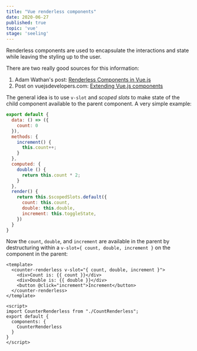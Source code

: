 ```yaml
---
title: "Vue renderless components"
date: 2020-06-27
published: true
topic: 'vue'
stage: 'seeling'
---
```


Renderless components are used to encapsulate the interactions and state while leaving the styling up to the user. 

There are two really good sources for this information: 

1. Adam Wathan's post: [Renderless Components in Vue.js](https://adamwathan.me/renderless-components-in-vuejs/)
2. Post on vuejsdevelopers.com: [Extending Vue.js components](https://vuejsdevelopers.com/2017/06/11/vue-js-extending-components/#renderless-components)

The general idea is to use `v-slot` and *scoped slots* to make state of the child component available to the parent component. A very simple example: 

```js
export default {
  data: () => ({
    count: 0
  }),
  methods: {
    increment() {
      this.count++;
    }
  },
  computed: {
    double () {
      return this.count * 2;
    }
  },
  render() {
    return this.$scopedSlots.default({
      count: this.count,
      double: this.double,
      increment: this.toggleState,
    })
  }
}
```

Now the `count`, `double`, and `increment` are available in the parent by destructuring within a `v-slot={ count, double, increment }` on the component in the parent:

```vue
<template>
  <counter-renderless v-slot="{ count, double, increment }">
    <div>Count is: {{ count }}</div> 
    <div>Double is: {{ double }}</div>
    <button @click="increment">Increment</button>
  </counter-renderless>
</template>

<script>
import CounterRenderless from "./CountRenderless";
export default {
  components: {
    CounterRenderless
  }
}
</script>
```